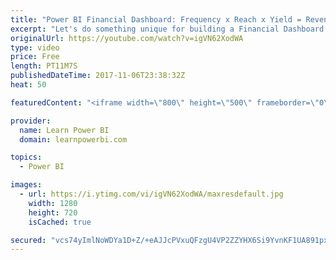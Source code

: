 ```yaml
---
title: "Power BI Financial Dashboard: Frequency x Reach x Yield = Revenue (The F.R.Y. approach)"
excerpt: "Let's do something unique for building a Financial Dashboard using Power BI. We would use the F.R.Y. approach (Frequency, Reach, Yield) to analyze our revenue numbers.  You can also use the F.R.Y. approach to analyze any other performance metric. Leave a comment and let me know how it went for you?"
originalUrl: https://youtube.com/watch?v=igVN62XodWA
type: video
price: Free
length: PT11M7S
publishedDateTime: 2017-11-06T23:38:32Z
heat: 50

featuredContent: "<iframe width=\"800\" height=\"500\" frameborder=\"0\" src=\"https://www.youtube.com/embed/igVN62XodWA\" allow=\"accelerometer; autoplay; encrypted-media; gyroscope; picture-in-picture\" allowfullscreen></iframe>"

provider:
  name: Learn Power BI
  domain: learnpowerbi.com

topics:
  - Power BI

images:
  - url: https://i.ytimg.com/vi/igVN62XodWA/maxresdefault.jpg
    width: 1280
    height: 720
    isCached: true

secured: "vcs74yImlNoWDYa1D+Z/+eAJJcPVxuQFzgU4VP2ZZYHX6Si9YvnKF1UA891px0XI7FK3WbQahb9NlnEwfnkaBNrJ3E46aO/Bg/uTgwEiNpYNLp9wkbGSkgIVnr45rcDJE9gXH7l9KswhntQzw/7ekcujSPr6eG2fqEVM4NIQbQR0byFkYsJjTFSIEfKvkw9RmBn7faCvwUrmGimNH6jZIywGM3MzBIvSJUHfc6r56elII9ZymLdt6U+ITw2dh/fwxRPbnjPkXvublKOzusgyFcUo0kDGXJ8CPAe+qVAMMgYywS8fbl9i+dDMjQ+vd71T/aXi0ruuv0aYq8rEqPuStph4E6Psln5Bu9TwOIp4AGuwi08dFRz0h+WZszFPeOTPA5xRMzF0R2gwagSYIhs4w1mp62DSjFndehQuIYfRbgI=;BN20o/sOW0z5XMLS2l2DwA=="
---
```


